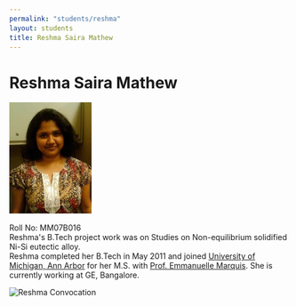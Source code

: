 ```yaml
---
permalink: "students/reshma"
layout: students
title: Reshma Saira Mathew
---
```

# Reshma Saira Mathew

![Reshma](../assets/images/reshma.jpeg)

Roll No: MM07B016  
Reshma's B.Tech project work was on Studies on Non-equilibrium solidified Ni-Si eutectic alloy.  
Reshma completed her B.Tech in May 2011 and joined [University of Michigan, Ann Arbor](http://www.mse.engin.umich.edu) for her M.S. with [Prof. Emmanuelle Marquis](http://www.mse.engin.umich.edu/people/faculty/marquis). She is currently working at GE, Bangalore.

![Reshma Convocation](../assets/images/reshma\_convo.jpg)

